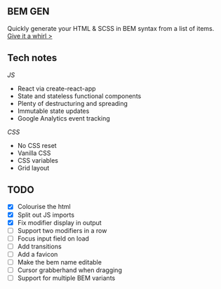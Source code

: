 ## BEM GEN

Quickly generate your HTML & SCSS in BEM syntax from a list of items.
[Give it a whirl >](https://bemgen.benrogerson.com.au)

## Tech notes

*JS*

- React via create-react-app
- State and stateless functional components
- Plenty of destructuring and spreading
- Immutable state updates
- Google Analytics event tracking

*CSS*

- No CSS reset
- Vanilla CSS
- CSS variables
- Grid layout

## TODO

- [x] Colourise the html
- [x] Split out JS imports
- [x] Fix modifier display in output
- [ ] Support two modifiers in a row
- [ ] Focus input field on load
- [ ] Add transitions
- [ ] Add a favicon
- [ ] Make the bem name editable
- [ ] Cursor grabberhand when dragging
- [ ] Support for multiple BEM variants
